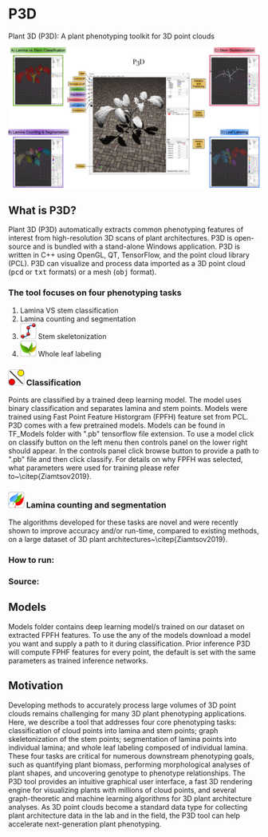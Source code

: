# P3D
Plant 3D (P3D): A plant phenotyping toolkit for 3D point clouds

![Test](P3D_figure_V3.JPG)

<h2> What is P3D?</h2>
  
Plant 3D (P3D) automatically extracts common phenotyping features of interest from high-resolution 3D scans of plant architectures. 
P3D is open-source and is bundled with a stand-alone Windows application. P3D is written in C++ using OpenGL, QT, TensorFlow, and the point cloud library (PCL). 
P3D can visualize and process data imported as a 3D point cloud (<TT>pcd</TT> or <TT>txt</TT> formats) or a mesh (<TT>obj</TT> format). 

<h3>The tool focuses on four phenotyping tasks</h3> 
<OL>
  <li>Lamina VS stem classification</li>
  <li>Lamina counting and segmentation</li>
  <li><img src="./imgs/roots.png"> Stem skeletonization</li>
  <li><img src="./imgs/leaf_labeling.png"> Whole leaf labeling</li>
</OL>

<h3> <img src="./imgs/classify_border.png"> Classification </h3>
Points are classified by a trained deep learning model.
The model uses binary classification and separates lamina and stem points.
Models were trained using Fast Point Feature Historgram (FPFH) feature set from PCL.
P3D comes with a few pretrained models. Models can be found in TF_Models folder with ".pb" tensorflow file extension.
To use a model click on classify button on the left menu then controls panel on the lower right should appear. 
In the controls panel click browse button to provide a path to ".pb" file and then click classify.
For details on why FPFH was selected, what parameters were used for training please refer to~\citep{Ziamtsov2019}.

<h3> <img src="./imgs/lamina_segement_border.png"> Lamina counting and segmentation</h3>

The algorithms developed for these tasks are novel and were recently shown to improve accuracy and/or run-time, compared to existing methods, on a large dataset of 3D plant architectures~\citep{Ziamtsov2019}. 

<h3> How to run:</h3>
  
  
<h3> Source:</h3>
  
  
<h2> Models</h2>

Models folder contains deep learning model/s trained on our dataset on extracted FPFH features. 
To use the any of the models download a model you want and supply a path to it during classification. 
Prior inference P3D will compute FPHF features for every point, the default is set with the same parameters as trained inference networks.
  
  
<h2> Motivation</h2>

Developing methods to accurately process large volumes of 3D point clouds remains challenging for many 3D plant phenotyping applications. Here, we describe a tool that addresses four core phenotyping tasks: classification of cloud points into lamina and stem points; graph skeletonization of the stem points; segmentation of lamina points into individual lamina; and whole leaf labeling composed of individual lamina. These four tasks are critical for numerous downstream phenotyping goals, such as quantifying plant biomass, performing morphological analyses of plant shapes, and uncovering genotype to phenotype relationships. The P3D tool provides an intuitive graphical user interface, a fast 3D rendering engine for visualizing plants with millions of cloud points, and several graph-theoretic and machine learning algorithms for 3D plant architecture analyses. As 3D point clouds become a standard data type for collecting plant architecture data in the lab and in the field, the P3D tool can help accelerate next-generation plant phenotyping.
